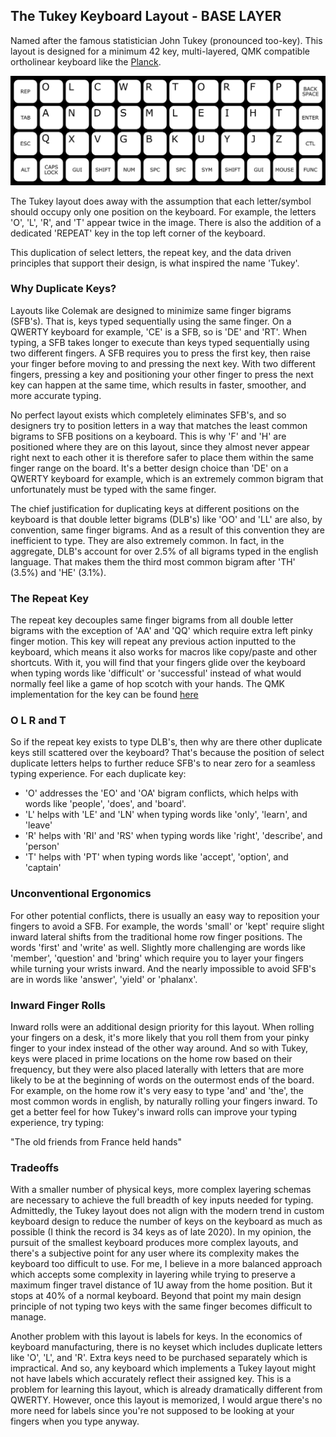 ## The Tukey Keyboard Layout - BASE LAYER

Named after the famous statistician John Tukey (pronounced too-key). This layout is designed for a minimum 42 key, multi-layered, QMK compatible ortholinear keyboard like the [Planck](https://olkb.com/collections/planck).

![image](letters_layout.png)

The Tukey layout does away with the assumption that each letter/symbol should occupy only one position on the keyboard. For example, the letters 'O', 'L', 'R', and 'T' appear twice in the image. There is also the addition of a dedicated 'REPEAT' key in the top left corner of the keyboard. 

This duplication of select letters, the repeat key, and the data driven principles that support their design, is what inspired the name 'Tukey'.

### Why Duplicate Keys?

Layouts like Colemak are designed to minimize same finger bigrams (SFB's). That is, keys typed sequentially using the same finger. On a QWERTY keyboard for example, 'CE' is a SFB, so is 'DE' and 'RT'. When typing, a SFB takes longer to execute than keys typed sequentially using two different fingers. A SFB requires you to press the first key, then raise your finger before moving to and pressing the next key. With two different fingers, pressing a key and positioning your other finger to press the next key can happen at the same time, which results in faster, smoother, and more accurate typing. 

No perfect layout exists which completely eliminates SFB's, and so designers try to position letters in a way that matches the least common bigrams to SFB positions on a keyboard. This is why 'F' and 'H' are positioned where they are on this layout, since they almost never appear right next to each other it is therefore safer to place them within the same finger range on the board. It's a better design choice than 'DE' on a QWERTY keyboard for example, which is an extremely common bigram that unfortunately must be typed with the same finger. 

The chief justification for duplicating keys at different positions on the keyboard is that double letter bigrams (DLB's) like 'OO' and 'LL' are also, by convention, same finger bigrams. And as a result of this convention they are inefficient to type. They are also extremely common. In fact, in the aggregate, DLB's account for over 2.5% of all bigrams typed in the english language. That makes them the third most common bigram after 'TH' (3.5%) and 'HE' (3.1%). 

### The Repeat Key

The repeat key decouples same finger bigrams from all double letter bigrams with the exception of 'AA' and 'QQ' which require extra left pinky finger motion. This key will repeat any previous action inputted to the keyboard, which means it also works for macros like copy/paste and other shortcuts. With it, you will find that your fingers glide over the keyboard when typing words like 'difficult' or 'successful' instead of what would normally feel like a game of hop scotch with your hands. The QMK implementation for the key can be found [here](https://gist.github.com/NotGate/3e3d8ab81300a86522b2c2549f99b131)

### O L R and T

So if the repeat key exists to type DLB's, then why are there other duplicate keys still scattered over the keyboard? That's because the position of select duplicate letters helps to further reduce SFB's to near zero for a seamless typing experience. For each duplicate key: 

- 'O' addresses the 'EO' and 'OA' bigram conflicts, which helps with words like 'people', 'does', and 'board'. 
- 'L' helps with 'LE' and 'LN' when typing words like 'only', 'learn', and 'leave'
- 'R' helps with 'RI' and 'RS' when typing words like 'right', 'describe', and 'person' 
- 'T' helps with 'PT' when typing words like 'accept', 'option', and 'captain'

### Unconventional Ergonomics

For other potential conflicts, there is usually an easy way to reposition your fingers to avoid a SFB. For example, the words 'small' or 'kept' require slight inward lateral shifts from the traditional home row finger positions. The words 'first' and 'write' as well. Slightly more challenging are words like 'member', 'question' and 'bring' which require you to layer your fingers while turning your wrists inward. And the nearly impossible to avoid SFB's are in words like 'answer', 'yield' or 'phalanx'. 

### Inward Finger Rolls

Inward rolls were an additional design priority for this layout. When rolling your fingers on a desk, it's more likely that you roll them from your pinky finger to your index instead of the other way around. And so with Tukey, keys were placed in prime locations on the home row based on their frequency, but they were also placed laterally with letters that are more likely to be at the beginning of words on the outermost ends of the board. For example, on the home row it's very easy to type 'and' and 'the', the most common words in english, by naturally rolling your fingers inward. To get a better feel for how Tukey's inward rolls can improve your typing experience, try typing: 

"The old friends from France held hands"

### Tradeoffs

With a smaller number of physical keys, more complex layering schemas are necessary to achieve the full breadth of key inputs needed for typing. Admittedly, the Tukey layout does not align with the modern trend in custom keyboard design to reduce the number of keys on the keyboard as much as possible (I think the record is 34 keys as of late 2020). In my opinion, the pursuit of the smallest keyboard produces more complex layouts, and there's a subjective point for any user where its complexity makes the keyboard too difficult to use. For me, I believe in a more balanced approach which accepts some complexity in layering while trying to preserve a maximum finger travel distance of 1U away from the home position. But it stops at 40% of a normal keyboard. Beyond that point my main design principle of not typing two keys with the same finger becomes difficult to manage. 

Another problem with this layout is labels for keys. In the economics of keyboard manufacturing, there is no keyset which includes duplicate letters like 'O', 'L', and 'R'. Extra keys need to be purchased separately which is impractical. And so, any keyboard which implements a Tukey layout might not have labels which accurately reflect their assigned key. This is a problem for learning this layout, which is already dramatically different from QWERTY. However, once this layout is memorized, I would argue there's no more need for labels since you're not supposed to be looking at your fingers when you type anyway. 
